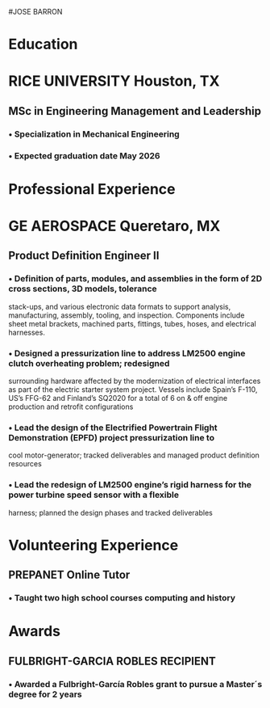 #JOSE BARRON

# Education

# RICE UNIVERSITY Houston, TX
## MSc in Engineering Management and Leadership
### • Specialization in Mechanical Engineering
### • Expected graduation date May 2026

# Professional Experience

# GE AEROSPACE Queretaro, MX
## Product Definition Engineer II
### • Definition of parts, modules, and assemblies in the form of 2D cross sections, 3D models, tolerance
stack-ups, and various electronic data formats to support analysis, manufacturing, assembly, tooling,
and inspection. Components include sheet metal brackets, machined parts, fittings, tubes, hoses, and
electrical harnesses.
### • Designed a pressurization line to address LM2500 engine clutch overheating problem; redesigned
surrounding hardware affected by the modernization of electrical interfaces as part of the electric starter
system project. Vessels include Spain’s F-110, US’s FFG-62 and Finland’s SQ2020 for a total of 6 on &
off engine production and retrofit configurations
### • Lead the design of the Electrified Powertrain Flight Demonstration (EPFD) project pressurization line to
cool motor-generator; tracked deliverables and managed product definition resources
### • Lead the redesign of LM2500 engine’s rigid harness for the power turbine speed sensor with a flexible
harness; planned the design phases and tracked deliverables

# Volunteering Experience
## PREPANET Online Tutor
### • Taught two high school courses computing and history

# Awards
## FULBRIGHT-GARCIA ROBLES RECIPIENT
### • Awarded a Fulbright-García Robles grant to pursue a Master´s degree for 2 years
